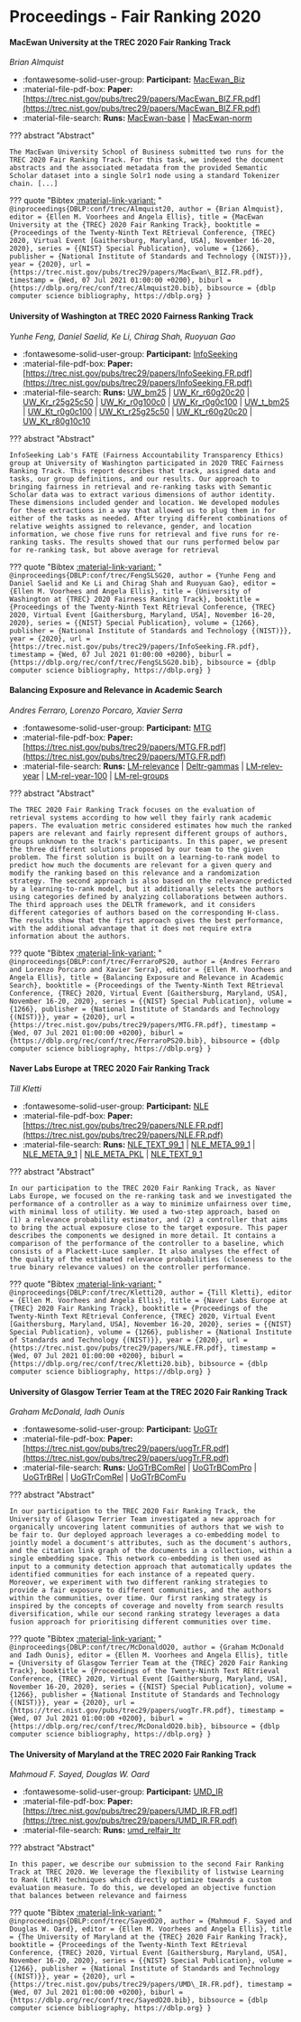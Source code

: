 # Proceedings - Fair Ranking 2020 

#### MacEwan University at the TREC 2020 Fair Ranking Track

_Brian Almquist_

- :fontawesome-solid-user-group: **Participant:** [MacEwan_Biz](./participants.md#macewan_biz)
- :material-file-pdf-box: **Paper:** [https://trec.nist.gov/pubs/trec29/papers/MacEwan_BIZ.FR.pdf](https://trec.nist.gov/pubs/trec29/papers/MacEwan_BIZ.FR.pdf)
- :material-file-search: **Runs:** [MacEwan-base](./runs.md#macewan-base) | [MacEwan-norm](./runs.md#macewan-norm)

??? abstract "Abstract"
	
	The MacEwan University School of Business submitted two runs for the TREC 2020 Fair Ranking Track. For this task, we indexed the document abstracts and the associated metadata from the provided Semantic Scholar dataset into a single Solr1 node using a standard Tokenizer chain. [...]
	

??? quote "Bibtex [:material-link-variant:](https://dblp.org/rec/conf/trec/Almquist20.bib) "
	```
	@inproceedings{DBLP:conf/trec/Almquist20,
		author = {Brian Almquist},
		editor = {Ellen M. Voorhees and Angela Ellis},
		title = {MacEwan University at the {TREC} 2020 Fair Ranking Track},
		booktitle = {Proceedings of the Twenty-Ninth Text REtrieval Conference, {TREC} 2020, Virtual Event [Gaithersburg, Maryland, USA], November 16-20, 2020},
		series = {{NIST} Special Publication},
		volume = {1266},
		publisher = {National Institute of Standards and Technology {(NIST)}},
		year = {2020},
		url = {https://trec.nist.gov/pubs/trec29/papers/MacEwan\_BIZ.FR.pdf},
		timestamp = {Wed, 07 Jul 2021 01:00:00 +0200},
		biburl = {https://dblp.org/rec/conf/trec/Almquist20.bib},
		bibsource = {dblp computer science bibliography, https://dblp.org}
	}
	```

#### University of Washington at TREC 2020 Fairness Ranking Track

_Yunhe Feng, Daniel Saelid, Ke Li, Chirag Shah, Ruoyuan Gao_

- :fontawesome-solid-user-group: **Participant:** [InfoSeeking](./participants.md#infoseeking)
- :material-file-pdf-box: **Paper:** [https://trec.nist.gov/pubs/trec29/papers/InfoSeeking.FR.pdf](https://trec.nist.gov/pubs/trec29/papers/InfoSeeking.FR.pdf)
- :material-file-search: **Runs:** [UW_bm25](./runs.md#uw_bm25) | [UW_Kr_r60g20c20](./runs.md#uw_kr_r60g20c20) | [UW_Kr_r25g25c50](./runs.md#uw_kr_r25g25c50) | [UW_Kr_r0g100c0](./runs.md#uw_kr_r0g100c0) | [UW_Kr_r0g0c100](./runs.md#uw_kr_r0g0c100) | [UW_t_bm25](./runs.md#uw_t_bm25) | [UW_Kt_r0g0c100](./runs.md#uw_kt_r0g0c100) | [UW_Kt_r25g25c50](./runs.md#uw_kt_r25g25c50) | [UW_Kt_r60g20c20](./runs.md#uw_kt_r60g20c20) | [UW_Kt_r80g10c10](./runs.md#uw_kt_r80g10c10)

??? abstract "Abstract"
	
	InfoSeeking Lab's FATE (Fairness Accountability Transparency Ethics) group at University of Washington participated in 2020 TREC Fairness Ranking Track. This report describes that track, assigned data and tasks, our group definitions, and our results. Our approach to bringing fairness in retrieval and re-ranking tasks with Semantic Scholar data was to extract various dimensions of author identity. These dimensions included gender and location. We developed modules for these extractions in a way that allowed us to plug them in for either of the tasks as needed. After trying different combinations of relative weights assigned to relevance, gender, and location information, we chose five runs for retrieval and five runs for re-ranking tasks. The results showed that our runs performed below par for re-ranking task, but above average for retrieval
	

??? quote "Bibtex [:material-link-variant:](https://dblp.org/rec/conf/trec/FengSLSG20.bib) "
	```
	@inproceedings{DBLP:conf/trec/FengSLSG20,
		author = {Yunhe Feng and Daniel Saelid and Ke Li and Chirag Shah and Ruoyuan Gao},
		editor = {Ellen M. Voorhees and Angela Ellis},
		title = {University of Washington at {TREC} 2020 Fairness Ranking Track},
		booktitle = {Proceedings of the Twenty-Ninth Text REtrieval Conference, {TREC} 2020, Virtual Event [Gaithersburg, Maryland, USA], November 16-20, 2020},
		series = {{NIST} Special Publication},
		volume = {1266},
		publisher = {National Institute of Standards and Technology {(NIST)}},
		year = {2020},
		url = {https://trec.nist.gov/pubs/trec29/papers/InfoSeeking.FR.pdf},
		timestamp = {Wed, 07 Jul 2021 01:00:00 +0200},
		biburl = {https://dblp.org/rec/conf/trec/FengSLSG20.bib},
		bibsource = {dblp computer science bibliography, https://dblp.org}
	}
	```

#### Balancing Exposure and Relevance in Academic Search

_Andres Ferraro, Lorenzo Porcaro, Xavier Serra_

- :fontawesome-solid-user-group: **Participant:** [MTG](./participants.md#mtg)
- :material-file-pdf-box: **Paper:** [https://trec.nist.gov/pubs/trec29/papers/MTG.FR.pdf](https://trec.nist.gov/pubs/trec29/papers/MTG.FR.pdf)
- :material-file-search: **Runs:** [LM-relevance](./runs.md#lm-relevance) | [Deltr-gammas](./runs.md#deltr-gammas) | [LM-relev-year](./runs.md#lm-relev-year) | [LM-rel-year-100](./runs.md#lm-rel-year-100) | [LM-rel-groups](./runs.md#lm-rel-groups)

??? abstract "Abstract"
	
	The TREC 2020 Fair Ranking Track focuses on the evaluation of retrieval systems according to how well they fairly rank academic papers. The evaluation metric considered estimates how much the ranked papers are relevant and fairly represent different groups of authors, groups unknown to the track's participants. In this paper, we present the three different solutions proposed by our team to the given problem. The first solution is built on a learning-to-rank model to predict how much the documents are relevant for a given query and modify the ranking based on this relevance and a randomization strategy. The second approach is also based on the relevance predicted by a learning-to-rank model, but it additionally selects the authors using categories defined by analyzing collaborations between authors. The third approach uses the DELTR framework, and it considers different categories of authors based on the corresponding H-class. The results show that the first approach gives the best performance, with the additional advantage that it does not require extra information about the authors.
	

??? quote "Bibtex [:material-link-variant:](https://dblp.org/rec/conf/trec/FerraroPS20.bib) "
	```
	@inproceedings{DBLP:conf/trec/FerraroPS20,
		author = {Andres Ferraro and Lorenzo Porcaro and Xavier Serra},
		editor = {Ellen M. Voorhees and Angela Ellis},
		title = {Balancing Exposure and Relevance in Academic Search},
		booktitle = {Proceedings of the Twenty-Ninth Text REtrieval Conference, {TREC} 2020, Virtual Event [Gaithersburg, Maryland, USA], November 16-20, 2020},
		series = {{NIST} Special Publication},
		volume = {1266},
		publisher = {National Institute of Standards and Technology {(NIST)}},
		year = {2020},
		url = {https://trec.nist.gov/pubs/trec29/papers/MTG.FR.pdf},
		timestamp = {Wed, 07 Jul 2021 01:00:00 +0200},
		biburl = {https://dblp.org/rec/conf/trec/FerraroPS20.bib},
		bibsource = {dblp computer science bibliography, https://dblp.org}
	}
	```

#### Naver Labs Europe at TREC 2020 Fair Ranking Track

_Till Kletti_

- :fontawesome-solid-user-group: **Participant:** [NLE](./participants.md#nle)
- :material-file-pdf-box: **Paper:** [https://trec.nist.gov/pubs/trec29/papers/NLE.FR.pdf](https://trec.nist.gov/pubs/trec29/papers/NLE.FR.pdf)
- :material-file-search: **Runs:** [NLE_TEXT_99_1](./runs.md#nle_text_99_1) | [NLE_META_99_1](./runs.md#nle_meta_99_1) | [NLE_META_9_1](./runs.md#nle_meta_9_1) | [NLE_META_PKL](./runs.md#nle_meta_pkl) | [NLE_TEXT_9_1](./runs.md#nle_text_9_1)

??? abstract "Abstract"
	
	In our participation to the TREC 2020 Fair Ranking Track, as Naver Labs Europe, we focused on the re-ranking task and we investigated the performance of a controller as a way to minimize unfairness over time, with minimal loss of utility. We used a two-step approach, based on (1) a relevance probability estimator, and (2) a controller that aims to bring the actual exposure close to the target exposure. This paper describes the components we designed in more detail. It contains a comparison of the performance of the controller to a baseline, which consists of a Plackett-Luce sampler. It also analyses the effect of the quality of the estimated relevance probabilities (closeness to the true binary relevance values) on the controller performance.
	

??? quote "Bibtex [:material-link-variant:](https://dblp.org/rec/conf/trec/Kletti20.bib) "
	```
	@inproceedings{DBLP:conf/trec/Kletti20,
		author = {Till Kletti},
		editor = {Ellen M. Voorhees and Angela Ellis},
		title = {Naver Labs Europe at {TREC} 2020 Fair Ranking Track},
		booktitle = {Proceedings of the Twenty-Ninth Text REtrieval Conference, {TREC} 2020, Virtual Event [Gaithersburg, Maryland, USA], November 16-20, 2020},
		series = {{NIST} Special Publication},
		volume = {1266},
		publisher = {National Institute of Standards and Technology {(NIST)}},
		year = {2020},
		url = {https://trec.nist.gov/pubs/trec29/papers/NLE.FR.pdf},
		timestamp = {Wed, 07 Jul 2021 01:00:00 +0200},
		biburl = {https://dblp.org/rec/conf/trec/Kletti20.bib},
		bibsource = {dblp computer science bibliography, https://dblp.org}
	}
	```

#### University of Glasgow Terrier Team at the TREC 2020 Fair Ranking  Track

_Graham McDonald, Iadh Ounis_

- :fontawesome-solid-user-group: **Participant:** [UoGTr](./participants.md#uogtr)
- :material-file-pdf-box: **Paper:** [https://trec.nist.gov/pubs/trec29/papers/uogTr.FR.pdf](https://trec.nist.gov/pubs/trec29/papers/uogTr.FR.pdf)
- :material-file-search: **Runs:** [UoGTrBComRel](./runs.md#uogtrbcomrel) | [UoGTrBComPro](./runs.md#uogtrbcompro) | [UoGTrBRel](./runs.md#uogtrbrel) | [UoGTrComRel](./runs.md#uogtrcomrel) | [UoGTrBComFu](./runs.md#uogtrbcomfu)

??? abstract "Abstract"
	
	In our participation to the TREC 2020 Fair Ranking Track, the University of Glasgow Terrier Team investigated a new approach for organically uncovering latent communities of authors that we wish to be fair to. Our deployed approach leverages a co-embedding model to jointly model a document's attributes, such as the document's authors, and the citation link graph of the documents in a collection, within a single embedding space. This network co-embedding is then used as input to a community detection approach that automatically updates the identified communities for each instance of a repeated query. Moreover, we experiment with two different ranking strategies to provide a fair exposure to different communities, and the authors within the communities, over time. Our first ranking strategy is inspired by the concepts of coverage and novelty from search results diversification, while our second ranking strategy leverages a data fusion approach for prioritising different communities over time.
	

??? quote "Bibtex [:material-link-variant:](https://dblp.org/rec/conf/trec/McDonaldO20.bib) "
	```
	@inproceedings{DBLP:conf/trec/McDonaldO20,
		author = {Graham McDonald and Iadh Ounis},
		editor = {Ellen M. Voorhees and Angela Ellis},
		title = {University of Glasgow Terrier Team at the {TREC} 2020 Fair Ranking Track},
		booktitle = {Proceedings of the Twenty-Ninth Text REtrieval Conference, {TREC} 2020, Virtual Event [Gaithersburg, Maryland, USA], November 16-20, 2020},
		series = {{NIST} Special Publication},
		volume = {1266},
		publisher = {National Institute of Standards and Technology {(NIST)}},
		year = {2020},
		url = {https://trec.nist.gov/pubs/trec29/papers/uogTr.FR.pdf},
		timestamp = {Wed, 07 Jul 2021 01:00:00 +0200},
		biburl = {https://dblp.org/rec/conf/trec/McDonaldO20.bib},
		bibsource = {dblp computer science bibliography, https://dblp.org}
	}
	```

#### The University of Maryland at the TREC 2020 Fair Ranking Track

_Mahmoud F. Sayed, Douglas W. Oard_

- :fontawesome-solid-user-group: **Participant:** [UMD_IR](./participants.md#umd_ir)
- :material-file-pdf-box: **Paper:** [https://trec.nist.gov/pubs/trec29/papers/UMD_IR.FR.pdf](https://trec.nist.gov/pubs/trec29/papers/UMD_IR.FR.pdf)
- :material-file-search: **Runs:** [umd_relfair_ltr](./runs.md#umd_relfair_ltr)

??? abstract "Abstract"
	
	In this paper, we describe our submission to the second Fair Ranking Track at TREC 2020. We leverage the flexibility of listwise Learning to Rank (LtR) techniques which directly optimize towards a custom evaluation measure. To do this, we developed an objective function that balances between relevance and fairness
	

??? quote "Bibtex [:material-link-variant:](https://dblp.org/rec/conf/trec/SayedO20.bib) "
	```
	@inproceedings{DBLP:conf/trec/SayedO20,
		author = {Mahmoud F. Sayed and Douglas W. Oard},
		editor = {Ellen M. Voorhees and Angela Ellis},
		title = {The University of Maryland at the {TREC} 2020 Fair Ranking Track},
		booktitle = {Proceedings of the Twenty-Ninth Text REtrieval Conference, {TREC} 2020, Virtual Event [Gaithersburg, Maryland, USA], November 16-20, 2020},
		series = {{NIST} Special Publication},
		volume = {1266},
		publisher = {National Institute of Standards and Technology {(NIST)}},
		year = {2020},
		url = {https://trec.nist.gov/pubs/trec29/papers/UMD\_IR.FR.pdf},
		timestamp = {Wed, 07 Jul 2021 01:00:00 +0200},
		biburl = {https://dblp.org/rec/conf/trec/SayedO20.bib},
		bibsource = {dblp computer science bibliography, https://dblp.org}
	}
	```


